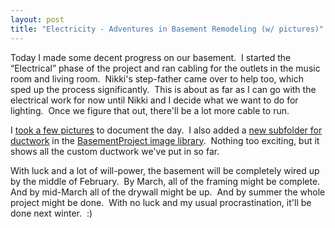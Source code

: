```yaml
---
layout: post
title: "Electricity - Adventures in Basement Remodeling (w/ pictures)"
---
```


<p>Today I made some decent progress on our basement.&nbsp; I started the &#8220;Electrical&#8221; phase of the project and ran cabling for the outlets in the music room and living room.&nbsp; Nikki's step-father came over to help too, which sped up the process significantly.&nbsp; This is about as far as I can&nbsp;go with&nbsp;the electrical work for now until Nikki and I decide what we want to do for lighting.&nbsp; Once we figure that out, there'll be a lot more cable to run.&nbsp; </p>
<p>I <a href="http://www.kindohm.com/ImageFolder.aspx?FolderID=7bbff611-6476-7170-b7c4-3e25685c8e4f">took a few pictures</a> to document the day.&nbsp; I also added a <a href="http://www.kindohm.com/ImageFolder.aspx?FolderID=7be664fc-9878-4d72-b30f-67bc4e5ezz15">new subfolder for ductwork</a> in the <a href="http://www.kindohm.com/ImageFolder.aspx?FolderID=c8ee24f6-eb3e-4ab3-bec3-3b40feae229f">BasementProject image library</a>.&nbsp; Nothing too exciting, but it shows all the custom ductwork we've put in so far.&nbsp; </p>
<p>With luck and a lot of will-power, the basement will be completely wired up by the middle of February.&nbsp; By March, all of the framing might be complete.&nbsp; And by mid-March all of the drywall might be up.&nbsp; And by summer the whole project might be done.&nbsp; With no luck and my usual procrastination, it'll be done next winter.&nbsp; :)</p>
 
